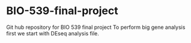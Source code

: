 # BIO-539-final-project
Git hub repository for BIO 539 final project
To perform big gene analysis first we start with DEseq analysis file.
